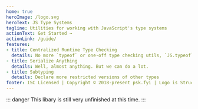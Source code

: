 ```yaml
---
home: true
heroImage: /logo.svg
heroText: JS Type Systems
tagline: Utilities for working with JavaScript's type systems
actionText: Get Started →
actionLink: /guide/
features:
- title: Centralized Runtime Type Checking
  details: No more `typeof` or one-off type checking utils, `JS.typeof` is what you usually want
- title: Serialize Anything
  details: Well, almost anything. But we can do a lot.
- title: Subtyping
  details: Declare more restricted versions of other types
footer: ISC Licensed | Copyright © 2018-present psk.fyi | Logo is Structure by priyanka from the Noun Project
---
```

::: danger
This libary is still very unfinished at this time.
:::